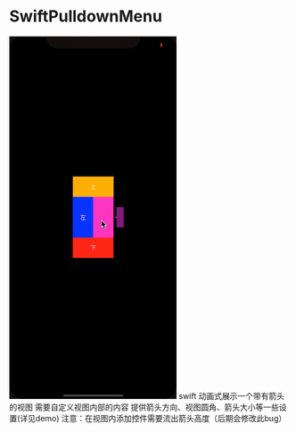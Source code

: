 # SwiftPulldownMenu
<img src="https://github.com/imzhiyuanxiaopo/SwiftPulldownMenu/blob/master/GZYGlidingViewSwift/demo.gif" width="300" height="650" />
swift  动画式展示一个带有箭头的视图  需要自定义视图内部的内容   提供箭头方向、视图圆角、箭头大小等一些设置(详见demo) 
注意：在视图内添加控件需要流出箭头高度（后期会修改此bug）
